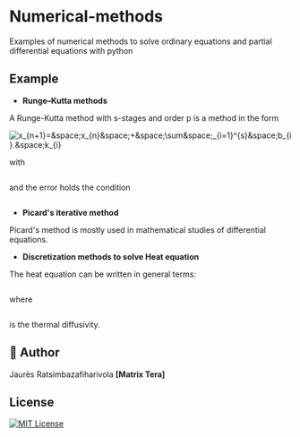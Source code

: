 # Numerical-methods
Examples of numerical methods to solve ordinary equations and partial differential equations with python

## Example
* **Runge–Kutta methods**

A Runge-Kutta method with s-stages and order p is a method in the form

<img
  src="https://latex.codecogs.com/svg.image?x_{n&plus;1}=&space;x_{n}&space;&plus;&space;\sum&space;_{i=1}^{s}&space;b_{i}.&space;k_{i}" title="x_{n&plus;1}=&space;x_{n}&space;&plus;&space;\sum&space;_{i=1}^{s}&space;b_{i}.&space;k_{i}"
/>

with 

<img
  src="https://latex.codecogs.com/svg.image?k_{i}&space;=&space;f(x_{n}&space;&plus;&space;\sum_{j=1}^{s}&space;a_{ij}.k_{j}&space;,&space;t_{n}&space;&plus;&space;h&space;c_{i})" title=""
/>

and the error holds the condition 

<img
  src="https://latex.codecogs.com/svg.image?Max&space;\left|&space;x(t_{i})&space;-&space;x_{i}&space;\right|&space;=&space;Ch&space;t^{p}" title=""
/>
* **Picard's iterative method**

Picard's method is mostly used in mathematical studies of differential equations.

* **Discretization methods to solve Heat equation**

The heat equation can be written in general terms:

<img
  src="https://latex.codecogs.com/svg.image?\frac{\partial&space;T}{\partial&space;t}&space;=&space;\alpha&space;\frac{\partial^2&space;T}{\partial&space;x^2}" title=""
/>

where

<img
  src="https://latex.codecogs.com/svg.image?\alpha&space;=&space;\frac{\lambda&space;}{\mu&space;C}&space;" title=""
/>

is the thermal diffusivity.


## 🚀 Author
Jaurès Ratsimbazafiharivola **[Matrix Tera]**

## License
[![MIT License](https://img.shields.io/badge/License-MIT-green.svg)](https://choosealicense.com/licenses/mit/)

